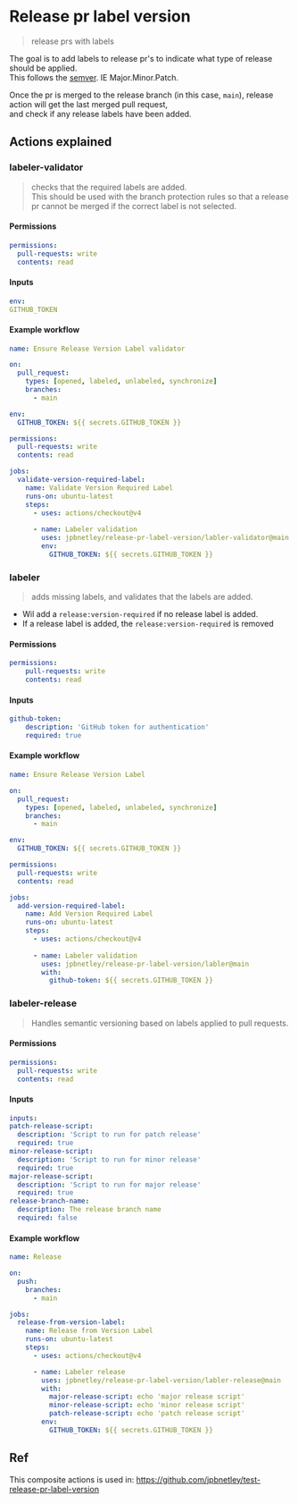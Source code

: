 # Release pr label version
> release prs with labels

The goal is to add labels to release pr's to indicate what type of release should be applied.  
This follows the [semver](https://semver.org/). IE Major.Minor.Patch.

Once the pr is merged to the release branch (in this case, `main`), release action will get the last merged pull request,  
and check if any release labels have been added.


## Actions explained
### labeler-validator
> checks that the required labels are added.  
  This should be used with the branch protection rules so that a release pr cannot be merged if the correct label is not selected.

#### Permissions
  ```yml
permissions:
    pull-requests: write
    contents: read

  ```

#### Inputs
  ```yml
env:
  GITHUB_TOKEN
  ```

#### Example workflow
```yml
name: Ensure Release Version Label validator

on:
  pull_request:
    types: [opened, labeled, unlabeled, synchronize]
    branches:
      - main

env:
  GITHUB_TOKEN: ${{ secrets.GITHUB_TOKEN }}

permissions:
  pull-requests: write
  contents: read

jobs:
  validate-version-required-label:
    name: Validate Version Required Label
    runs-on: ubuntu-latest
    steps:
      - uses: actions/checkout@v4
      
      - name: Labeler validation
        uses: jpbnetley/release-pr-label-version/labler-validator@main
        env:
          GITHUB_TOKEN: ${{ secrets.GITHUB_TOKEN }}
```

### labeler
> adds missing labels, and validates that the labels are added.
  - Wil add a `release:version-required` if no release label is added.
  - If a release label is added, the `release:version-required` is removed

#### Permissions
```yml
permissions:
    pull-requests: write
    contents: read
```

#### Inputs
```yml
github-token:
    description: 'GitHub token for authentication'
    required: true
```

#### Example workflow
```yml
name: Ensure Release Version Label

on:
  pull_request:
    types: [opened, labeled, unlabeled, synchronize]
    branches:
      - main

env:
  GITHUB_TOKEN: ${{ secrets.GITHUB_TOKEN }}

permissions:
  pull-requests: write
  contents: read

jobs:
  add-version-required-label:
    name: Add Version Required Label
    runs-on: ubuntu-latest
    steps:
      - uses: actions/checkout@v4
      
      - name: Labeler validation
        uses: jpbnetley/release-pr-label-version/labler@main
        with:
          github-token: ${{ secrets.GITHUB_TOKEN }}
```

### labeler-release
> Handles semantic versioning based on labels applied to pull requests.

#### Permissions
  ```yml
permissions:
    pull-requests: write
    contents: read
  ```

#### Inputs
  ```yml
inputs:
  patch-release-script:
    description: 'Script to run for patch release'
    required: true
  minor-release-script:
    description: 'Script to run for minor release'
    required: true
  major-release-script:
    description: 'Script to run for major release'
    required: true
release-branch-name: 
    description: The release branch name
    required: false
  ```

#### Example workflow
```yml
name: Release

on:
  push:
    branches: 
      - main

jobs:
  release-from-version-label:
    name: Release from Version Label
    runs-on: ubuntu-latest
    steps:
      - uses: actions/checkout@v4

      - name: Labeler release
        uses: jpbnetley/release-pr-label-version/labler-release@main
        with:
          major-release-script: echo 'major release script'
          minor-release-script: echo 'minor release script'
          patch-release-script: echo 'patch release script'
        env:
          GITHUB_TOKEN: ${{ secrets.GITHUB_TOKEN }}
```

## Ref
This composite actions is used in: https://github.com/jpbnetley/test-release-pr-label-version
